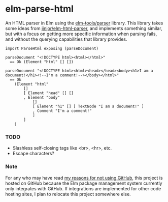 # elm-parse-html

An HTML parser in Elm using the [elm-tools/parser](http://package.elm-lang.org/packages/elm-tools/parser/2.0.1) library. This library takes some ideas from [jinjor/elm-html-parser](http://package.elm-lang.org/packages/jinjor/elm-html-parser), and implements something similar, but with a focus on getting more specific information when parsing fails, and without the querying capabilities that library provides.

    import ParseHtml exposing (parseDocument)

    parseDocument "<!DOCTYPE html><html></html>"
      == Ok (Element "html" [] [])

    parseDocument "<!DOCTYPE html><html><head></head><body><h1>I am a document!</h1><!--I'm a comment!--></body></html>"
      == Ok
        (Element "html"
            []
            [ Element "head" [] []
            , Element "body"
                []
                [ Element "h1" [] [ TextNode "I am a document!" ]
                , Comment "I'm a comment!"
                ]
            ]
        )


### TODO
- Slashless self-closing tags like \<br\>, \<hr\>, etc.
- Escape characters?

### Note
For any who may have read [my reasons for not using GitHub](https://github.com/neurodynamic/Switching-to-GitLab), this project is hosted on GitHub because the Elm package management system currently only integrates with GitHub. If integrations are implemented for other code hosting sites, I plan to relocate this project somewhere else.
